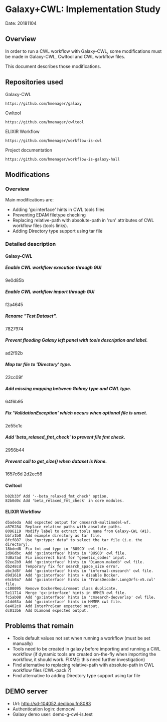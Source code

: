 # Galaxy+CWL: Implementation Study

Date: 20181104

## Overview

In order to run a CWL workflow with Galaxy-CWL, some modifications must be made in
Galaxy-CWL, Cwltool and CWL workflow files.

This document describes those modifications.

## Repositories used

Galaxy-CWL

```
https://github.com/hmenager/galaxy
```

Cwltool

```
https://github.com/hmenager/cwltool
```

ELIXIR Workflow

```
https://github.com/hmenager/workflow-is-cwl
```

Project documentation

```
https://github.com/hmenager/workflow-is-galaxy-hall
```

## Modifications

### Overview

Main modifications are:

* Adding 'gx:interface' hints in CWL tools files
* Preventing EDAM filetype checking
* Replacing relative-path with absolute-path in 'run' attributes of CWL workflow files (tools links).
* Adding Directory type support using tar file

### Detailed description

#### Galaxy-CWL

##### Enable CWL workflow execution through GUI
9e0d85b  

##### Enable CWL workflow import through GUI
f2a4645

##### Rename "Test Dataset".
7827974

##### Prevent flooding Galaxy left panel with tools description and label.
ad2f92b  

##### Map tar file to 'Directory' type.
22cc09f  

##### Add missing mapping between Galaxy type and CWL type.
64f6b95  

##### Fix 'ValidationException' which occurs when optional file is unset.
2e55c1c  

##### Add 'beta_relaxed_fmt_check' to prevent file fmt check.
2956b44  

##### Prevent call to get_size() when dataset is None.
1657c6d 
2d2ec56  

#### Cwltool

```
b02b33f Add '--beta_relaxed_fmt_check' option.
82b0d0c Add 'beta_relaxed_fmt_check' in core modules.
```

#### ELIXIR Workflow

```
d5adeda  Add expected output for cmsearch-multimodel-wf.
a876284  Replace relative paths with absolute paths.
8096119  Modify label to extract tools name from Galaxy-CWL (#1).
bbfa1b0  Add example directory as tar file.
8fcf887  Use "gx:type: data" to select the tar file (i.e. the directory).
18bded8  Fix fmt and type in 'BUSCO' cwl file.
2d96dbc  Add 'gx:interface' hints in 'BUSCO' cwl file.
7d0a7ad  Fix incorrect hint for "genetic_codes" input.
92ee2b9  Add 'gx:interface' hints in 'Diamon.makedb' cwl file.
db248cd  Temporary fix for search_space_size error.
abc3d8f  Add 'gx:interface' hints in 'infernal-cmsearch' cwl file.
d9d1610  Add 'gx:interface' hints + disable Docker.
e5cb9a7  Add 'gx:interface' hints in 'TransDecoder.LongOrfs-v5.cwl' file.
c100095  Remove DockerRequirement class duplicate.
5e11714  Merge 'gx:interface' hints in HMMER cwl file.
fc5ab08  Add 'gx:interface' hints in 'cmsearch-deoverlap' cwl file.
a1dd63a  Add 'gx:interface' hints in HMMER cwl file.
6e402c8  Add InterProScan expected output.
dc013b6  Add Diamond expected output.
```

## Problems that remain

* Tools default values not set when running a workflow (must be set manually)
* Tools need to be created in galaxy before importing and running a CWL workflow
(if dynamic tools are created on-the-fly when importing the workflow, it should work. FIXME: this need further investigation)
* Find alternative to replacing relative-path with absolute-path in CWL workflow files (CWL-pack ?)
* Find alternative to adding Directory type support using tar file

## DEMO server

* Url: http://sd-104052.dedibox.fr:8083
* Authentication login: democwl
* Galaxy demo user: demo-g-cwl-is.test

